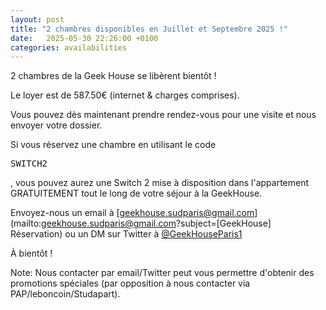 ```yaml
---
layout: post
title: "2 chambres disponibles en Juillet et Septembre 2025 !"
date:   2025-05-30 22:26:00 +0100
categories: availabilities
---
```

2 chambres de la Geek House se libèrent bientôt !

Le loyer est de 587.50€ (internet & charges comprises).

Vous pouvez dès maintenant prendre rendez-vous pour une visite et nous envoyer votre dossier.

Si vous réservez une chambre en utilisant le code <pre>SWITCH2</pre>, vous pouvez aurez une Switch 2 mise à disposition dans l'appartement GRATUITEMENT tout le long de votre séjour à la GeekHouse.

Envoyez-nous un email à [geekhouse.sudparis@gmail.com](mailto:geekhouse.sudparis@gmail.com?subject=[GeekHouse] Réservation) ou un DM sur Twitter à [@GeekHouseParis1](https://twitter.com/GeekHouseParis1)

À bientôt !

Note: Nous contacter par email/Twitter peut vous permettre d'obtenir des promotions spéciales (par opposition à nous contacter via PAP/leboncoin/Studapart).
